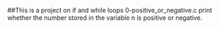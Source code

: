 ##This is a project on if and while loops
0-positive_or_negative.c print whether the number stored in the variable n is positive or negative.
